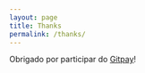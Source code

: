 ```yaml
---
layout: page
title: Thanks
permalink: /thanks/
---
```


Obrigado por participar do <a href="gitpay.me">Gitpay</a>!
